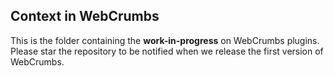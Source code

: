 ## Context in WebCrumbs

This is the folder containing the **work-in-progress** on WebCrumbs plugins.
Please star the repository to be notified when we release the first version of WebCrumbs.
